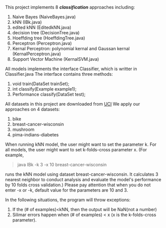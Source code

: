 This project implements 8 **_classification_** approaches including:

1.  Naive Bayes (NaiveBayes.java)
2.  kNN (IBk.java)
3.  edited kNN (EditedkNN.java)
4.  decision tree (DecisionTree.java)
5.  Hoeffding tree (HoeffdingTree.java)
6.  Perceptron (Perceptron.java)
7.  Kernal Perceptron: polynomial kernal and Gaussan kernal (KernalPerceptron.java)
8.  Support Vector Machine (KernalSVM.java)

All models implements the interface Classifier, which is writter in Classifier.java
The interface contains three methods:

1. void train(DataSet trainSet);
2. int classify(Example example1);
3. Performance classify(DataSet test);

All datasets in this project are downloaded from [UCI](https://archive.ics.uci.edu/ml/datasets.html)
We apply our approaches on 4 datasets: 

1. bike
2. breast-cancer-wisconsin
3. mushroom
4. pima-indians-diabetes

When running kNN model, the user might want to set the parameter k. 
For all models, the user might want to set k-folds-cross parameter x.
(For example, 
>java IBk -k 3 -x 10 breast-cancer-wisconsin

runs the kNN model using dataset breast-cancer-wisconsin. It calculates 3 nearest neighbor to conduct analysis and evaluate the model's performance by 10 folds cross validation.) 
Please pay attention that when you do not enter -x or -k, default value for the parameters are 10 and 3. 

In the following situations, the program will throw exceptions:

1.  If the (# of examples)<kNN, then the output will be NaN(not a number)
2.  Silimar errors happen when (# of examples) < x (x is the k-folds-cross parameter).


